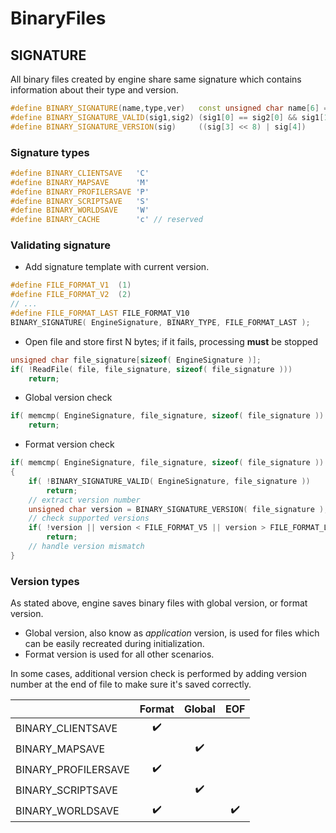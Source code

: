 # BinaryFiles

## SIGNATURE
All binary files created by engine share same signature which contains information about their type and version.

```cpp
#define BINARY_SIGNATURE(name,type,ver)   const unsigned char name[6] = { 'F', 'O', type, ((ver) >> 8) & 0xFF, (ver) & 0xFF, 0 }
#define BINARY_SIGNATURE_VALID(sig1,sig2) (sig1[0] == sig2[0] && sig1[1] == sig2[1] && sig1[2] == sig2[2] && sig1[5] == sig2[5])
#define BINARY_SIGNATURE_VERSION(sig)     ((sig[3] << 8) | sig[4])
```
### Signature types

```cpp
#define BINARY_CLIENTSAVE   'C'
#define BINARY_MAPSAVE      'M'
#define BINARY_PROFILERSAVE 'P'
#define BINARY_SCRIPTSAVE   'S'
#define BINARY_WORLDSAVE    'W'
#define BINARY_CACHE        'c' // reserved 
```

### Validating signature
* Add signature template with current version.
```cpp
#define FILE_FORMAT_V1  (1)
#define FILE_FORMAT_V2  (2)
// ...
#define FILE_FORMAT_LAST FILE_FORMAT_V10
BINARY_SIGNATURE( EngineSignature, BINARY_TYPE, FILE_FORMAT_LAST );
```
* Open file and store first N bytes; if it fails, processing **must** be stopped
```cpp
unsigned char file_signature[sizeof( EngineSignature )];
if( !ReadFile( file, file_signature, sizeof( file_signature )))
	return;
```
* Global version check
```cpp
if( memcmp( EngineSignature, file_signature, sizeof( file_signature )) != 0 )
	return;
```
* Format version check
```cpp
if( memcmp( EngineSignature, file_signature, sizeof( file_signature )) != 0 )
{
	if( !BINARY_SIGNATURE_VALID( EngineSignature, file_signature ))
		return;
	// extract version number
	unsigned char version = BINARY_SIGNATURE_VERSION( file_signature );
	// check supported versions
	if( !version || version < FILE_FORMAT_V5 || version > FILE_FORMAT_LAST )
		return;
	// handle version mismatch
}
```
### Version types
As stated above, engine saves binary files with global version, or format version.
* Global version, also know as *application* version, is used for files which can be easily recreated during initialization.
* Format version is used for all other scenarios.

In some cases, additional version check is performed by adding version number at the end of file to make sure it's saved correctly.

|                     | Format             | Global             | EOF                |
|:--------------------|:------------------:|:------------------:|:------------------:|
| BINARY_CLIENTSAVE   | :heavy_check_mark: |                    |                    |
| BINARY_MAPSAVE      |                    | :heavy_check_mark: |                    |
| BINARY_PROFILERSAVE | :heavy_check_mark: |                    |                    |
| BINARY_SCRIPTSAVE   |                    | :heavy_check_mark: |                    |
| BINARY_WORLDSAVE    | :heavy_check_mark: |                    | :heavy_check_mark: |
